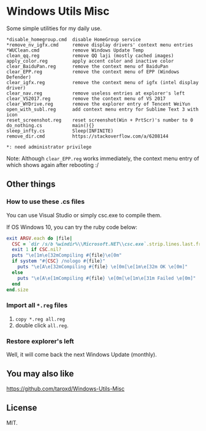 # Windows Utils Misc

Some simple utilities for my daily use.

    *disable_homegroup.cmd  disable HomeGroup service
    *remove_nv_igfx.cmd     remove display drivers' context menu entries
    *WUClean.cmd            remove Windows Update Temp
    clean_qq.reg            remove QQ laji (mostly cached images)
    apply_color.reg         apply accent color and inactive color
    clear_BaiduPan.reg      remove the context menu of BaiduPan
    clear_EPP.reg           remove the context menu of EPP (Windows Defender)
    clear_igfx.reg          remove the context menu of igfx (intel display driver)
    clear_nav.reg           remove useless entries at explorer's left
    clear_VS2017.reg        remove the context menu of VS 2017
    clear_WYDrive.reg       remove the explorer entry of Tencent WeiYun
    open_with_subl.reg      add context menu entry for Sublime Text 3 with icon
    reset_screenshot.reg    reset screenshot(Win + PrtScr)'s number to 0
    do_nothing.cs           main(){}
    sleep_infty.cs          Sleep(​INFINITE​)
    remove_dir.cmd          https://stackoverflow.com/a/6208144
    
    *: need administrator privilege

Note: Although `clear_EPP.reg` works immediately, the context menu entry of which
shows again after rebooting :/

## Other things

### How to use these .cs files

You can use Visual Studio or simply csc.exe to compile them.

If OS Windows 10, you can try the ruby code below:

```ruby
exit ARGV.each do |file|
  CSC = `dir /s/b %windir%\\Microsoft.NET\\csc.exe`.strip.lines.last.freeze
  exit 1 if CSC.nil?
  puts "\e[1m\e[32mCompiling #{file}\e[0m"
  if system "#{CSC} /nologo #{file}"
    puts "\e[A\e[32mCompiling #{file} \e[0m[\e[1m\e[32m OK \e[0m]"
  else
    puts "\e[A\e[1mCompiling #{file} \e[0m[\e[1m\e[31m Failed \e[0m]"
  end
end.size
```

### Import all `*.reg` files

1. `copy *.reg all.reg`
2. double click `all.reg`.

### Restore explorer's left

Well, it will come back the next Windows Update (monthly).

## You may also like

https://github.com/taroxd/Windows-Utils-Misc

## License

MIT.
